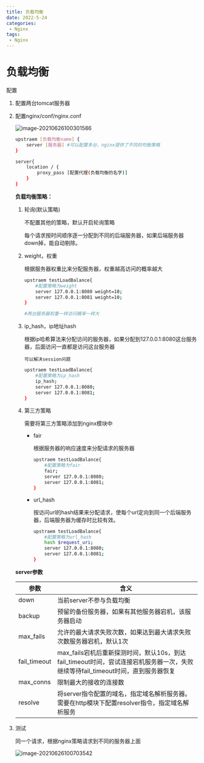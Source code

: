 ```yaml
---
title: 负载均衡
date: 2022-5-24
categories:
 - Nginx
tags:
 - Nginx
---
```


# 负载均衡

配置

1. 配置两台tomcat服务器

2. 配置nginx/conf/nginx.conf

    ![image-20210626100301586](https://www.coderdu.tech/image//image-20210626100301586.png)

    ```bash
    upstraem [负载均衡name] {
    	server [服务器] #可以配置多台，nginx提供了不同的均衡策略
    }
    
    server{
    	location / {
    		proxy_pass [配置代理(负载均衡的名字)]
    	}
    }
    ```

    **负载均衡策略：**

    1. 轮询(默认策略)

        不配置其他的策略，默认开启轮询策略

        每个请求按时间顺序逐一分配到不同的后端服务器，如果后端服务器down掉，能自动剔除。

    2. weight，权重

        根据服务器权重比来分配服务器，权重越高访问的概率越大

        ```bash
        upstraem testLoadBalance{
        	#配置策略为weight
        	server 127.0.0.1:8080 weight=10;
        	server 127.0.0.1:8081 weight=10;
        }
        
        #两台服务器权重一样访问概率一样大
        ```

    3. ip_hash，ip地址hash

        根据ip哈希算法来分配访问的服务器，如果分配到127.0.0.1:8080这台服务器，后面访问一直都是访问这台服务器

        `可以解决session问题`

        ```bash
        upstraem testLoadBalance{
        	#配置策略为ip_hash
        	ip_hash;
        	server 127.0.0.1:8080;
        	server 127.0.0.1:8081;
        }
        ```

    4. 第三方策略

        需要将第三方策略添加到nginx模块中

        - fair

            根据服务器的响应速度来分配请求的服务器

            ```bash
            upstraem testLoadBalance{
            	#配置策略为fair
            	fair;
            	server 127.0.0.1:8080;
            	server 127.0.0.1:8081;
            }
            ```

        - url_hash

            按访问url的hash结果来分配请求，使每个url定向到同一个后端服务器，后端服务器为缓存时比较有效。

            ```bash
            upstraem testLoadBalance{
            	#配置策略为url_hash
            	hash $request_uri;
            	server 127.0.0.1:8080;
            	server 127.0.0.1:8081;
            }
            ```

    **server参数**

    | 参数         | 含义                                                         |
    | ------------ | ------------------------------------------------------------ |
    | down         | 当前server不参与负载均衡                                     |
    | backup       | 预留的备份服务器，如果有其他服务器宕机，该服务器启动         |
    | max_fails    | 允许的最大请求失败次数，如果达到最大请求失败次数服务器宕机，默认1次 |
    | fail_timeout | max_fails宕机后重新探测时间，默认10s，到达fail_timeout时间，尝试连接宕机服务器一次，失败继续等待fail_timeout时间，直到服务器恢复 |
    | max_conns    | 限制最大的接收的连接数                                       |
    | resolve      | 将server指令配置的域名，指定域名解析服务器。需要在http模块下配置resolver指令，指定域名解析服务 |

3. 测试

    同一个请求，根据nginx策略请求到不同的服务器上面

    ![image-20210626100703542](https://www.coderdu.tech/image//image-20210626100703542.png)